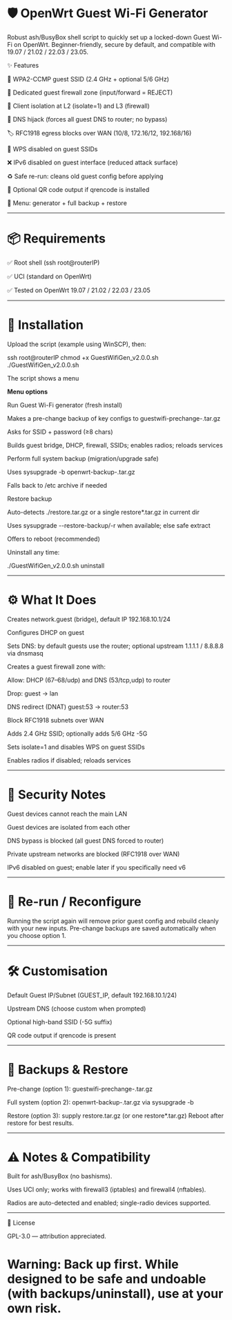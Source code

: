 # 🛡️ OpenWrt Guest Wi-Fi Generator

Robust ash/BusyBox shell script to quickly set up a locked-down Guest Wi-Fi on OpenWrt. Beginner-friendly, secure by default, and compatible with 19.07 / 21.02 / 22.03 / 23.05.

✨ Features

🔐 WPA2-CCMP guest SSID (2.4 GHz + optional 5/6 GHz)

🧱 Dedicated guest firewall zone (input/forward = REJECT)

🔌 Client isolation at L2 (isolate=1) and L3 (firewall)

🧭 DNS hijack (forces all guest DNS to router; no bypass)

🏷️ RFC1918 egress blocks over WAN (10/8, 172.16/12, 192.168/16)

🚫 WPS disabled on guest SSIDs

❌ IPv6 disabled on guest interface (reduced attack surface)

♻️ Safe re-run: cleans old guest config before applying

📲 Optional QR code output if qrencode is installed

🧰 Menu: generator + full backup + restore

---------------------------------------------

# 📦 Requirements

✅ Root shell (ssh root@routerIP)

✅ UCI (standard on OpenWrt)

✅ Tested on OpenWrt 19.07 / 21.02 / 22.03 / 23.05

-----------------------------------

# 🚀 Installation

Upload the script (example using WinSCP), then:

ssh root@routerIP
chmod +x GuestWifiGen_v2.0.0.sh
./GuestWifiGen_v2.0.0.sh


The script shows a menu

**Menu options**

Run Guest Wi-Fi generator (fresh install)

Makes a pre-change backup of key configs to guestwifi-prechange-<TS>.tar.gz

Asks for SSID + password (≥8 chars)

Builds guest bridge, DHCP, firewall, SSIDs; enables radios; reloads services

Perform full system backup (migration/upgrade safe)

Uses sysupgrade -b openwrt-backup-<TS>.tar.gz

Falls back to /etc archive if needed

Restore backup

Auto-detects ./restore.tar.gz or a single restore*.tar.gz in current dir

Uses sysupgrade --restore-backup/-r when available; else safe extract

Offers to reboot (recommended)

Uninstall any time:

./GuestWifiGen_v2.0.0.sh uninstall

-----------------------------------------

# ⚙️ What It Does

Creates network.guest (bridge), default IP 192.168.10.1/24

Configures DHCP on guest

Sets DNS: by default guests use the router; optional upstream 1.1.1.1 / 8.8.8.8 via dnsmasq

Creates a guest firewall zone with:

Allow: DHCP (67–68/udp) and DNS (53/tcp,udp) to router

Drop: guest → lan

DNS redirect (DNAT) guest:53 → router:53

Block RFC1918 subnets over WAN

Adds 2.4 GHz SSID; optionally adds 5/6 GHz -5G

Sets isolate=1 and disables WPS on guest SSIDs

Enables radios if disabled; reloads services

----------------------------------------------------

# 🔐 Security Notes

Guest devices cannot reach the main LAN

Guest devices are isolated from each other

DNS bypass is blocked (all guest DNS forced to router)

Private upstream networks are blocked (RFC1918 over WAN)

IPv6 disabled on guest; enable later if you specifically need v6

------------------------------------------------------------------

# 🧼 Re-run / Reconfigure

Running the script again will remove prior guest config and rebuild cleanly with your new inputs. Pre-change backups are saved automatically when you choose option 1.

------------------------------------------------------------------------------------------------------------------------------------------------------------------------

# 🛠️ Customisation

Default Guest IP/Subnet (GUEST_IP, default 192.168.10.1/24)

Upstream DNS (choose custom when prompted)

Optional high-band SSID (-5G suffix)

QR code output if qrencode is present

--------------------------------------------------------------

# 🔄 Backups & Restore

Pre-change (option 1): guestwifi-prechange-<TS>.tar.gz

Full system (option 2): openwrt-backup-<TS>.tar.gz via sysupgrade -b

Restore (option 3): supply restore.tar.gz (or one restore*.tar.gz)
Reboot after restore for best results.

----------------------------------------------------------------------

# ⚠️ Notes & Compatibility

Built for ash/BusyBox (no bashisms).

Uses UCI only; works with firewall3 (iptables) and firewall4 (nftables).

Radios are auto-detected and enabled; single-radio devices supported.

------------------------------------------------------------------------------

📜 License

GPL-3.0 — attribution appreciated.

# **Warning: Back up first. While designed to be safe and undoable (with backups/uninstall), use at your own risk.**
